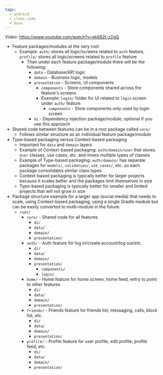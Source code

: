```yaml
---
tags:
  - android
  - clean_code
  - done
---
```

Video: https://www.youtube.com/watch?v=ek682t-z2gQ
- Feature packages/modules at the very root
	- Example: `auth/` stores all logic/screens related to `auth` feature, `profile/` stores all logic/screens related to `profile` feature
		- Then under each feature package/module there will be the following:
			- `data` - Database/API logic
			- `domain` - Business logic, models
			- `presentation` - Screens, UI components
				- `components` - Store components shared across the feature's screens
				- Example: `login/` folder for UI related to `login` screen under `auth/` feature
					- `components` - Store components only used by login screen
			- `di` - Dependency injection package/module, optional if you use this approach
- Shared code between features can be in a root package called `core/`
	- Follows similar structure as an individual feature package/module
- Type-based packaging versus Context-based packaging
	- Important for `data` and `domain` layers
	- Example of Context-based packaging: `auth/domain/user` that stores `User` classes, use cases, etc. and mixes multiple types of classes
	- Example of Type-based packaging: `auth/domain/` has separate packages for `models/`, `validation/`, `use_cases/`, etc. so each package consolidates similar class types
	- Context-based packaging is typically better for larger projects because it scales better and the packages limit themselves in size
	- Type-based packaging is typically better for smaller and limited projects that will not grow in size
- Package structure example for a larger app (social media) that needs to scale, using Context-based packaging, using a single Gradle module but can be easily converted to multi-module in the future:
	- `root/`
		- `core/` - Shared code for all features
			- `di/`
			- `data/`
			- `domain/`
			- `presentation/`
		- `auth/` - Auth feature for log in/create account/log out/etc.
			- `di/`
			- `data/`
			- `domain/`
			- `presentation/`
				- `components/`
				- `login/`
		- `home/` - Home feature for home screen, home feed, entry to point to other features
			-  `di/`
			- `data/`
			- `domain/`
			- `presentation/`
		- `friends/` - Friends feature for friends list, messaging, calls, block list, etc.
			- `di/`
			- `data/`
			- `domain/`
			- `presentation/`
		- `profile/` - Profile feature for user profile, edit profile, profile feed, etc.
			- `di/`
			- `data/`
			- `domain/`
			- `presentation/`
